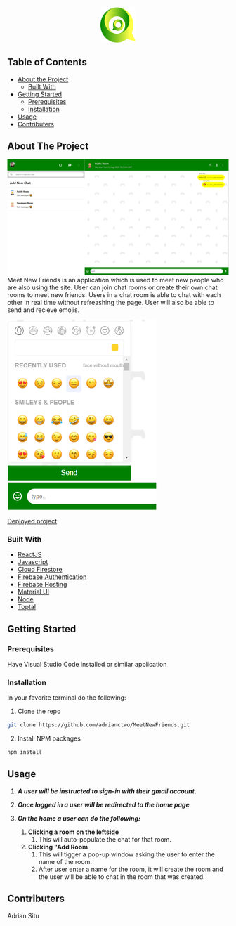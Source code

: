 <!-- PROJECT LOGO -->
<br />
<p align="center">
  <a>
    <img src="src/assets/ChatLogo.svg" alt="Logo" width="80" height="80">
  </a>
</p>

<!-- TABLE OF CONTENTS -->
## Table of Contents

* [About the Project](#about-the-project)
  * [Built With](#built-with)
* [Getting Started](#getting-started)
  * [Prerequisites](#prerequisites)
  * [Installation](#installation)
* [Usage](#usage)
* [Contributers](#contributers)

<!-- ABOUT THE PROJECT -->
## About The Project

![Meet New Friends](src/assets/chat.PNG)
Meet New Friends is an application which is used to meet new people who are also using the site.
User can join chat rooms or create their own chat rooms to meet new friends.
Users in a chat room is able to chat with each other in real time without refreashing the page.
User will also be able to send and recieve emojis.

![Meet New Friends](src/assets/emoji.PNG)

[Deployed project](https://meetnewfriends-51eaa.web.app/)


### Built With
* [ReactJS](https://reactjs.org/)
* [Javascript](https://www.javascript.com/)
* [Cloud Firestore](https://firebase.google.com/products/firestore)
* [Firebase Authentication](https://firebase.google.com/products/auth)
* [Firebase Hosting](https://firebase.google.com/products/hosting)
* [Material UI](https://material-ui.com/)
* [Node](https://nodejs.org/en/)
* [Toptal](https://www.toptal.com)

<!-- GETTING STARTED -->
## Getting Started

### Prerequisites

Have Visual Studio Code installed or similar application

### Installation

In your favorite terminal do the following:

1. Clone the repo
```sh
git clone https://github.com/adrianctwo/MeetNewFriends.git
```
2. Install NPM packages
```sh
npm install
```

<!-- USAGE EXAMPLES -->
## Usage

1. ***A user will be instructed to sign-in with their gmail account.***

2. ***Once logged in a user will be redirected to the home page***

3. ***On the home a user can do the following:***
    1. **Clicking a room on the leftside**
        1. This will auto-populate the chat for that room.
    2. **Clicking "Add Room**
        1. This will tigger a pop-up window asking the user to enter the name of the room.
        2. After user enter a name for the room, it will create the room and the user will be able to chat in the room that was created.

<!-- CONTRIBUTERS -->
## Contributers

Adrian Situ
